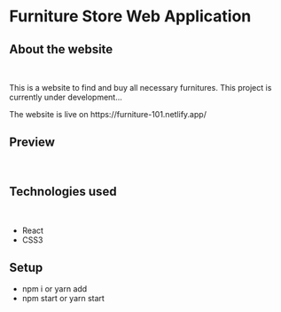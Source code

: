 <h1>Furniture Store Web Application</h1>
<h2>About the website</h2><br/>
<p>This is a website to find and buy all necessary furnitures. This project is currently under development...</p>
<p>The website is live on https://furniture-101.netlify.app/ </p>
<h2>Preview</h2><br/>

<h2>Technologies used</h2>
<br>
<ul>
  <li>React</li>
  <li>CSS3</li>
</ul>
<h2>Setup</h2>
<ul>
  <li>npm i or yarn add</li>
  <li>npm start or yarn start</li>
</ul>
